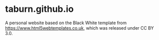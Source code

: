 # taburn.github.io

A personal website based on the Black White template from https://www.html5webtemplates.co.uk, which was released under CC BY 3.0.

